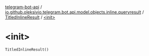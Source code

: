 [telegram-bot-api](../../index.md) / [io.github.oleksivio.telegram.bot.api.model.objects.inline.queryresult](../index.md) / [TitledInlineResult](index.md) / [&lt;init&gt;](./-init-.md)

# &lt;init&gt;

`TitledInlineResult()`